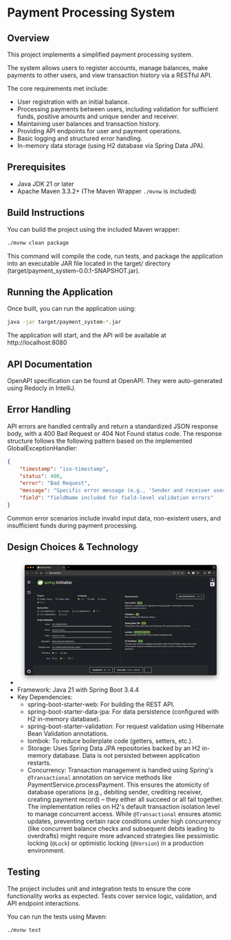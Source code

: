 # Payment Processing System

## Overview

This project implements a simplified payment processing system. 

The system allows users to register accounts, manage balances, make payments to other users, and view transaction history via a RESTful API.

The core requirements met include:
* User registration with an initial balance.
* Processing payments between users, including validation for sufficient funds, positive amounts and unique sender and receiver.
* Maintaining user balances and transaction history.
* Providing API endpoints for user and payment operations.
* Basic logging and structured error handling.
* In-memory data storage (using H2 database via Spring Data JPA).

## Prerequisites

* Java JDK 21 or later
* Apache Maven 3.3.2+ (The Maven Wrapper `./mvnw` is included)

## Build Instructions

You can build the project using the included Maven wrapper:

```bash
./mvnw clean package
```

This command will compile the code, run tests, and package the application into an executable JAR file located in the target/ directory (target/payment_system-0.0.1-SNAPSHOT.jar).

## Running the Application

Once built, you can run the application using:

```bash
java -jar target/payment_system-*.jar
```

The application will start, and the API will be available at http://localhost:8080

## API Documentation

OpenAPI specification can be found at OpenAPI. They were auto-generated using Redocly in IntelliJ.

## Error Handling

API errors are handled centrally and return a standardized JSON response body, with a 400 Bad Request or 404 Not Found status code. The response structure follows the following pattern based on the implemented GlobalExceptionHandler:

```JSON
{
    "timestamp": "iso-timestamp",
    "status": 400,
    "error": "Bad Request",
    "message": "Specific error message (e.g., 'Sender and receiver user IDs must be different', 'Not enough balance', 'amount is required')",
    "field": "fieldName included for field-level validation errors"
}
```
Common error scenarios include invalid input data, non-existent users, and insufficient funds during payment processing.

## Design Choices & Technology
- ![Spring Initializer.jpeg](Spring%20Initializer.jpeg "Spring Initializer.jpeg")
- Framework: Java 21 with Spring Boot 3.4.4
- Key Dependencies:
  - spring-boot-starter-web: For building the REST API.
  - spring-boot-starter-data-jpa: For data persistence (configured with H2 in-memory database).
  - spring-boot-starter-validation: For request validation using Hibernate Bean Validation annotations.
  - lombok: To reduce boilerplate code (getters, setters, etc.).
  - Storage: Uses Spring Data JPA repositories backed by an H2 in-memory database. Data is not persisted between application restarts.
  - Concurrency: Transaction management is handled using Spring's `@Transactional` annotation on service methods like PaymentService.processPayment. This ensures the atomicity of database operations (e.g., debiting sender, crediting receiver, creating payment record) – they either all succeed or all fail together. The implementation relies on H2's default transaction isolation level to manage concurrent access. While `@Transactional` ensures atomic updates, preventing certain race conditions under high concurrency (like concurrent balance checks and subsequent debits leading to overdrafts) might require more advanced strategies like pessimistic locking (`@Lock`) or optimistic locking (`@Version`) in a production environment.
  
## Testing
  The project includes unit and integration tests to ensure the core functionality works as expected. Tests cover service logic, validation, and API endpoint interactions.

You can run the tests using Maven:

```Bash
./mvnw test
```
